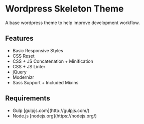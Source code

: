 #  Wordpress Skeleton Theme

A base wordpress theme to help improve development workflow.

## Features

<ul>
	<li>Basic Responsive Styles</li>
	<li>CSS Reset</li>
	<li>CSS + JS Concatenation + Minification</li>
	<li>CSS + JS Linter</li>
	<li>jQuery</li>
	<li>Modernizr</li>
	<li>Sass Support + Included Mixins</li>
</ul>

## Requirements

<ul>
	<li>Gulp [gulpjs.com](http://gulpjs.com/)</li>
	<li>Node.js [nodejs.org](https://nodejs.org/)</li>
</ul>